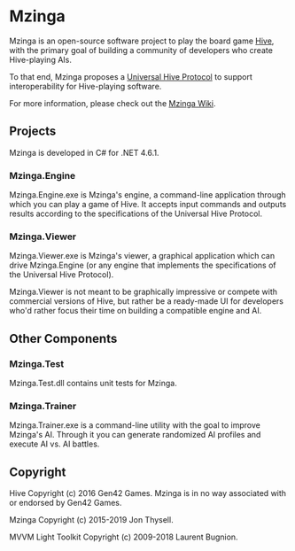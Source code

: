 # Mzinga #

Mzinga is an open-source software project to play the board game [Hive](https://gen42.com/games/hive), with the primary goal of building a community of developers who create Hive-playing AIs.

To that end, Mzinga proposes a [Universal Hive Protocol](https://github.com/jonthysell/Mzinga/wiki/UniversalHiveProtocol) to support interoperability for Hive-playing software.

For more information, please check out the [Mzinga Wiki](https://github.com/jonthysell/Mzinga/wiki).

## Projects ##

Mzinga is developed in C# for .NET 4.6.1.

### Mzinga.Engine ###

Mzinga.Engine.exe is Mzinga's engine, a command-line application through which you can play a game of Hive. It accepts input commands and outputs results according to the specifications of the Universal Hive Protocol.

### Mzinga.Viewer ###

Mzinga.Viewer.exe is Mzinga's viewer, a graphical application which can drive Mzinga.Engine (or any engine that implements the specifications of the Universal Hive Protocol).

Mzinga.Viewer is not meant to be graphically impressive or compete with commercial versions of Hive, but rather be a ready-made UI for developers who'd rather focus their time on building a compatible engine and AI.

## Other Components ##

### Mzinga.Test ###

Mzinga.Test.dll contains unit tests for Mzinga.

### Mzinga.Trainer ###

Mzinga.Trainer.exe is a command-line utility with the goal to improve Mzinga's AI. Through it you can generate randomized AI profiles and execute AI vs. AI battles.

## Copyright ##

Hive Copyright (c) 2016 Gen42 Games. Mzinga is in no way associated with or endorsed by Gen42 Games.

Mzinga Copyright (c) 2015-2019 Jon Thysell.

MVVM Light Toolkit Copyright (c) 2009-2018 Laurent Bugnion.
